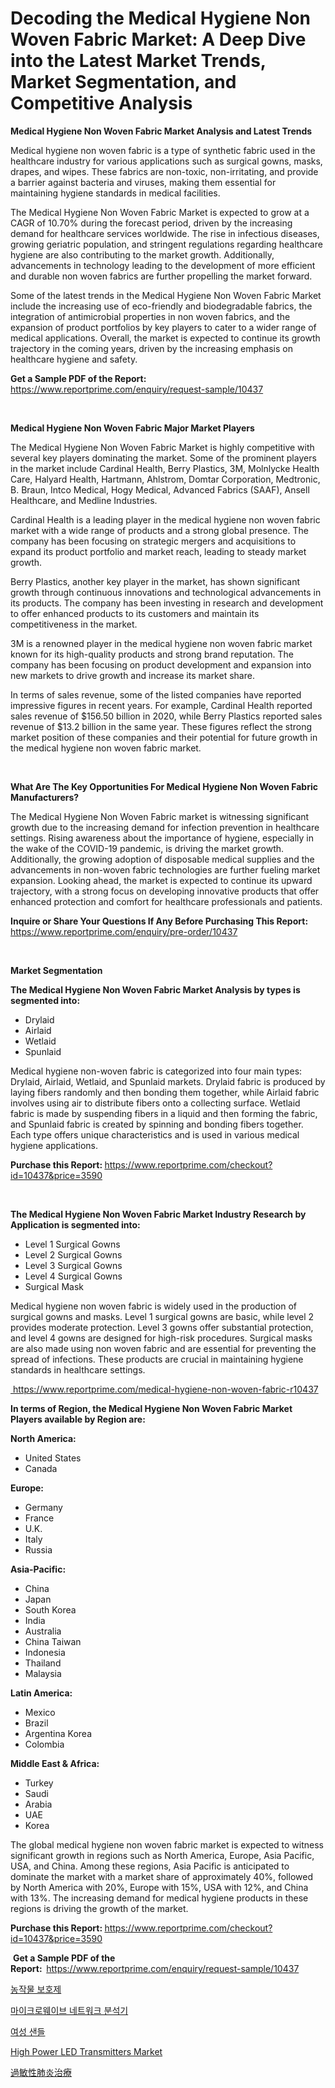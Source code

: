 <p><h1>Decoding the Medical Hygiene Non Woven Fabric Market: A Deep Dive into the Latest Market Trends, Market Segmentation, and Competitive Analysis</h1></p><p><strong>Medical Hygiene Non Woven Fabric Market Analysis and Latest Trends</strong></p>
<p><p>Medical hygiene non woven fabric is a type of synthetic fabric used in the healthcare industry for various applications such as surgical gowns, masks, drapes, and wipes. These fabrics are non-toxic, non-irritating, and provide a barrier against bacteria and viruses, making them essential for maintaining hygiene standards in medical facilities.</p><p>The Medical Hygiene Non Woven Fabric Market is expected to grow at a CAGR of 10.70% during the forecast period, driven by the increasing demand for healthcare services worldwide. The rise in infectious diseases, growing geriatric population, and stringent regulations regarding healthcare hygiene are also contributing to the market growth. Additionally, advancements in technology leading to the development of more efficient and durable non woven fabrics are further propelling the market forward.</p><p>Some of the latest trends in the Medical Hygiene Non Woven Fabric Market include the increasing use of eco-friendly and biodegradable fabrics, the integration of antimicrobial properties in non woven fabrics, and the expansion of product portfolios by key players to cater to a wider range of medical applications. Overall, the market is expected to continue its growth trajectory in the coming years, driven by the increasing emphasis on healthcare hygiene and safety.</p></p>
<p><strong>Get a Sample PDF of the Report:&nbsp;</strong> <a href="https://www.reportprime.com/enquiry/request-sample/10437">https://www.reportprime.com/enquiry/request-sample/10437</a></p>
<p>&nbsp;</p>
<p><strong>Medical Hygiene Non Woven Fabric Major Market Players</strong></p>
<p><p>The Medical Hygiene Non Woven Fabric Market is highly competitive with several key players dominating the market. Some of the prominent players in the market include Cardinal Health, Berry Plastics, 3M, Molnlycke Health Care, Halyard Health, Hartmann, Ahlstrom, Domtar Corporation, Medtronic, B. Braun, Intco Medical, Hogy Medical, Advanced Fabrics (SAAF), Ansell Healthcare, and Medline Industries.</p><p>Cardinal Health is a leading player in the medical hygiene non woven fabric market with a wide range of products and a strong global presence. The company has been focusing on strategic mergers and acquisitions to expand its product portfolio and market reach, leading to steady market growth.</p><p>Berry Plastics, another key player in the market, has shown significant growth through continuous innovations and technological advancements in its products. The company has been investing in research and development to offer enhanced products to its customers and maintain its competitiveness in the market.</p><p>3M is a renowned player in the medical hygiene non woven fabric market known for its high-quality products and strong brand reputation. The company has been focusing on product development and expansion into new markets to drive growth and increase its market share.</p><p>In terms of sales revenue, some of the listed companies have reported impressive figures in recent years. For example, Cardinal Health reported sales revenue of $156.50 billion in 2020, while Berry Plastics reported sales revenue of $13.2 billion in the same year. These figures reflect the strong market position of these companies and their potential for future growth in the medical hygiene non woven fabric market.</p></p>
<p>&nbsp;</p>
<p><strong>What Are The Key Opportunities For Medical Hygiene Non Woven Fabric Manufacturers?</strong></p>
<p><p>The Medical Hygiene Non Woven Fabric market is witnessing significant growth due to the increasing demand for infection prevention in healthcare settings. Rising awareness about the importance of hygiene, especially in the wake of the COVID-19 pandemic, is driving the market growth. Additionally, the growing adoption of disposable medical supplies and the advancements in non-woven fabric technologies are further fueling market expansion. Looking ahead, the market is expected to continue its upward trajectory, with a strong focus on developing innovative products that offer enhanced protection and comfort for healthcare professionals and patients.</p></p>
<p><strong>Inquire or Share Your Questions If Any Before Purchasing This Report:</strong> <a href="https://www.reportprime.com/enquiry/pre-order/10437">https://www.reportprime.com/enquiry/pre-order/10437</a></p>
<p>&nbsp;</p>
<p><strong>Market Segmentation</strong></p>
<p><strong>The Medical Hygiene Non Woven Fabric Market Analysis by types is segmented into:</strong></p>
<p><ul><li>Drylaid</li><li>Airlaid</li><li>Wetlaid</li><li>Spunlaid</li></ul></p>
<p><p>Medical hygiene non-woven fabric is categorized into four main types: Drylaid, Airlaid, Wetlaid, and Spunlaid markets. Drylaid fabric is produced by laying fibers randomly and then bonding them together, while Airlaid fabric involves using air to distribute fibers onto a collecting surface. Wetlaid fabric is made by suspending fibers in a liquid and then forming the fabric, and Spunlaid fabric is created by spinning and bonding fibers together. Each type offers unique characteristics and is used in various medical hygiene applications.</p></p>
<p><strong>Purchase this Report:&nbsp;</strong><a href="https://www.reportprime.com/checkout?id=10437&price=3590">https://www.reportprime.com/checkout?id=10437&price=3590</a></p>
<p>&nbsp;</p>
<p><strong>The Medical Hygiene Non Woven Fabric Market Industry Research by Application is segmented into:</strong></p>
<p><ul><li>Level 1 Surgical Gowns</li><li>Level 2 Surgical Gowns</li><li>Level 3 Surgical Gowns</li><li>Level 4 Surgical Gowns</li><li>Surgical Mask</li></ul></p>
<p><p>Medical hygiene non woven fabric is widely used in the production of surgical gowns and masks. Level 1 surgical gowns are basic, while level 2 provides moderate protection. Level 3 gowns offer substantial protection, and level 4 gowns are designed for high-risk procedures. Surgical masks are also made using non woven fabric and are essential for preventing the spread of infections. These products are crucial in maintaining hygiene standards in healthcare settings.</p></p>
<p><a href="https://www.reportprime.com/medical-hygiene-non-woven-fabric-r10437">&nbsp;https://www.reportprime.com/medical-hygiene-non-woven-fabric-r10437</a></p>
<p><strong>In terms of Region, the Medical Hygiene Non Woven Fabric Market Players available by Region are:</strong></p>
<p>
    <p> <strong> North America: </strong>
        <ul>
            <li>United States</li>
            <li>Canada</li>
        </ul>
        </p> 
    <p> <strong> Europe: </strong>
        <ul>
            <li>Germany</li>
            <li>France</li>
            <li>U.K.</li>
            <li>Italy</li>
            <li>Russia</li>
        </ul>
        </p> 
    <p> <strong> Asia-Pacific: </strong>
        <ul>
            <li>China</li>
            <li>Japan</li>
            <li>South Korea</li>
            <li>India</li>
            <li>Australia</li>
            <li>China Taiwan</li>
            <li>Indonesia</li>
            <li>Thailand</li>
            <li>Malaysia</li>
        </ul>
        </p> 
    <p> <strong> Latin America: </strong>
        <ul>
            <li>Mexico</li>
            <li>Brazil</li>
            <li>Argentina Korea</li>
            <li>Colombia</li>
        </ul>
        </p> 
    <p> <strong> Middle East & Africa: </strong>
        <ul>
            <li>Turkey</li>
            <li>Saudi</li>
            <li>Arabia</li>
            <li>UAE</li>
            <li>Korea</li>
        </ul>
    </p>
    </p>
<p><p>The global medical hygiene non woven fabric market is expected to witness significant growth in regions such as North America, Europe, Asia Pacific, USA, and China. Among these regions, Asia Pacific is anticipated to dominate the market with a market share of approximately 40%, followed by North America with 20%, Europe with 15%, USA with 12%, and China with 13%. The increasing demand for medical hygiene products in these regions is driving the growth of the market.</p></p>
<p><strong>Purchase this Report: </strong><a href="https://www.reportprime.com/checkout?id=10437&price=3590">https://www.reportprime.com/checkout?id=10437&price=3590</a></p>
<p>&nbsp;<strong>Get a Sample PDF of the Report:&nbsp;&nbsp;</strong><a href="https://www.reportprime.com/enquiry/request-sample/10437">https://www.reportprime.com/enquiry/request-sample/10437</a></p>
<p><strong></strong></p>
<p><p><a href="https://medium.com/@lelalangosh2022/%EC%9E%91%EB%AC%BC-%EB%B3%B4%ED%98%B8%EC%A0%9C-%EC%8B%9C%EC%9E%A5-%ED%86%B5%EC%B0%B0-%EC%8B%9C%EC%9E%A5-%EB%8F%99%ED%96%A5-%EC%84%B1%EC%9E%A5-2024%EB%85%84%EB%B6%80%ED%84%B0-2031%EB%85%84%EA%B9%8C%EC%A7%80-%EC%98%88%EC%B8%A1-6842d06c9760">농작물 보호제</a></p><p><a href="https://github.com/Hubertstyenger6685/Market-Research-Report-List-1/blob/main/834703874339.md">마이크로웨이브 네트워크 분석기</a></p><p><a href="https://medium.com/@christopherorp895/%EC%97%AC%EC%84%B1-%EC%83%8C%EB%93%A4-%EC%8B%9C%EC%9E%A5-%EB%B6%84%EC%84%9D-%EA%B8%80%EB%A1%9C%EB%B2%8C-%EC%82%B0%EC%97%85-%EC%A0%84%EB%A7%9D%EA%B3%BC-%EC%98%88%EC%B8%A1-2024%EB%85%84%EB%B6%80%ED%84%B0-2031%EB%85%84-15e248948f74">여성 샌들</a></p><p><a href="https://www.linkedin.com/pulse/high-power-led-transmitters-market-size-outlook-forecast-2024-2kzue?trackingId=EtgtHJxvlttWIwJgACmQDw%3D%3D">High Power LED Transmitters Market</a></p><p><a href="https://github.com/zoetazuur/Market-Research-Report-List-1/blob/main/944475479504.md">過敏性肺炎治療</a></p></p>